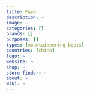 ```yaml
---
title: Payar
description: ~
image: ~
categories: []
brands: []
purposes: []
types: [mountaineering-boots]
countries: [china]
logo: ~
website: ~
shop: ~
store-finder: ~
about: ~
wiki: ~
---
```

